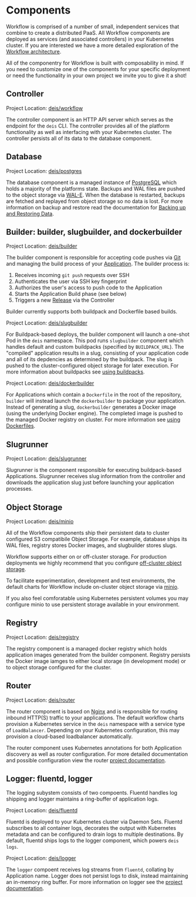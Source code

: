 # Components

Workflow is comprised of a number of small, independent services that combine
to create a distributed PaaS. All Workflow components are deployed as services
(and associated controllers) in your Kubernetes cluster. If you are interested
we have a more detailed exploration of the [Workflow
architecture][architecture].

All of the componentry for Workflow is built with composability in mind. If you
need to customize one of the components for your specific deployment or need
the functionality in your own project we invite you to give it a shot!

## Controller

Project Location: [deis/workflow](https://github.com/deis/workflow)

The controller component is an HTTP API server which serves as the endpoint for
the `deis` CLI. The controller provides all of the platform functionality as
well as interfacing with your Kubernetes cluster. The controller persists all
of its data to the database component.

## Database

Project Location: [deis/postgres](https://github.com/deis/postgres)

The database component is a managed instance of [PostgreSQL][] which holds a
majority of the platforms state. Backups and WAL files are pushed to the object
storage via [WAL-E][]. When the database is restarted, backups are fetched and
replayed from object storage so no data is lost. For more information on backup
and restore read the documentation for
[Backing up and Restoring Data][backupandrestore].

## <a name="builder"></a>Builder: builder, slugbuilder, and dockerbuilder

Project Location: [deis/builder](https://github.com/deis/builder)


The builder component is responsible for accepting code pushes via [Git][] and
managing the build process of your [Application][]. The builder process is:

1. Receives incoming `git push` requests over SSH
2. Authenticates the user via SSH key fingerprint
3. Authorizes the user's access to push code to the Application
4. Starts the Application Build phase (see below)
5. Triggers a new [Release][] via the Controller

Builder currently supports both buildpack and Dockerfile based builds.

Project Location: [deis/slugbuilder](https://github.com/deis/slugbuilder)

For Buildpack-based deploys, the builder component will launch a one-shot Pod
in the `deis` namespace. This pod runs `slugbuilder` component which handles
default and custom buildpacks (specified by `BUILDPACK_URL`). The "compiled"
application results in a slug, consisting of your application code and all of
its depdencies as determined by the buildpack. The slug is pushed to the
cluster-configured object storage for later execution. For more information
about buildpacks see [using buildpacks][using-buildpacks].

Project Location: [deis/dockerbuilder](https://github.com/deis/dockerbuilder)

For Applications which contain a `Dockerfile` in the root of the repository,
`builder` will instead launch the `dockerbuilder` to package your application.
Instead of generating a slug, `dockerbuilder` generates a Docker image (using
the underlying Docker engine). The completed image is pushed to the managed
Docker registry on cluster. For more information see [using Dockerfiles][using-dockerfiles].

## Slugrunner

Project Location: [deis/slugrunner](https://github.com/deis/slugrunner)

Slugrunner is the component responsible for executing buildpack-based
Applications. Slugrunner receives slug information from the controller and
downloads the application slug just before launching your application
processes.

## Object Storage

Project Location: [deis/minio](https://github.com/deis/mino)

All of the Workflow components ship their persistent data to cluster configured
S3 compatibile Object Storage. For example, database ships its WAL files,
registry stores Docker images, and slugbuilder stores slugs.

Workflow supports either on or off-cluster storage. For production deployments
we highly recommend that you configure [off-cluster object storage][configure-objectstorage].

To facilitate experimentation, development and test environments, the default charts for
Workflow include on-cluster object storage via [minio](https://github.com/minio/minio).

If you also feel comforatable using Kubernetes persistent volumes you may
configure minio to use persistent storage available in your environment.

## Registry

Project Location: [deis/registry](https://github.com/deis/registry)

The registry component is a managed docker registry which holds application
images generated from the builder component. Registry persists the Docker image
iamges to either local storage (in development mode) or to object storage
configured for the cluster.

## Router

Project Location: [deis/router](https://github.com/deis/router)

The router component is based on [Nginx][] and is responsible for routing
inbound HTTP(S) traffic to your applications. The default workflow charts
provision a Kubernetes service in the `deis` namespace with a service type of
`LoadBalancer`. Depending on your Kubernetes configuration, this may provision
a cloud-based loadbalancer automatically.

The router component uses Kubernetes annotations for both Application discovery
as well as router configuration. For more detailed documentation and possible
configuration view the router [project documentation][router-documentation].

## <a name="logger"></a>Logger: fluentd, logger

The logging subystem consists of two compoents. Fluentd handles log shipping
and logger maintains a ring-buffer of application logs.

Project Location: [deis/fluentd](https://github.com/deis/fluentd)

Fluentd is deployed to your Kubernetes cluster via Daemon Sets. Fluentd
subscribes to all container logs, decorates the output with Kubernetes metadata
and can be configured to drain logs to multiple destinations. By default,
fluentd ships logs to the logger component, which powers `deis logs`.

Project Location: [deis/logger](https://github.com/deis/logger)

The `logger` compoent receives log streams from `fluentd`, collating by
Application name. Logger does not persist logs to disk, instead maintaining an
in-memory ring buffer. For more information on logger see the [project
documentation][logger-documentation].

[Application]: ../reference-guide/terms.md#application
[Config]: ../reference-guide/terms.md#config
[Git]: http://git-scm.com/
[Nginx]: http://nginx.org/
[PostgreSQL]: http://www.postgresql.org/
[WAL-E]: https://github.com/wal-e/wal-e
[architecture]: architecture.md
[backupandrestore]: ../managing-deis/backing-up-and-restoring-data.md
[configure-objectstorage]: ../installing-deis/configuring-object-storage.md
[logger-documentation]: https://github.com/deis/logger
[release]: ../reference-guide/terms.md#release
[router-documentation]: https://github.com/deis/router
[router]: #router
[using-buildpacks]: ../using-deis/using-buildpacks.md
[using-dockerfiles]: ../using-deis/using-dockerfiles.md
